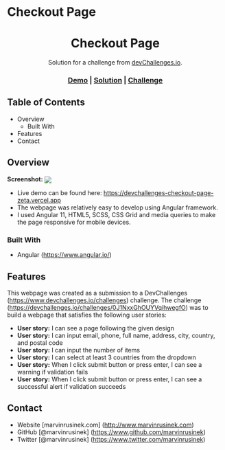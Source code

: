 # Checkout Page

<h1 align="center">Checkout Page</h1>

<div align="center">
   Solution for a challenge from <a href="http://devchallenges.io">devChallenges.io</a>.
</div>

<div align="center">
  <h3>
    <a href="https://devchallenges-checkout-page-zeta.vercel.app">Demo</a>
    <span> | </span>
    <a href="https://www.github.com/marvinrusinek/devchallenges-checkout-page">Solution</a>
    <span> | </span>
    <a href="https://devchallenges.io/challenges/0J1NxxGhOUYVqihwegfO">Challenge</a>
  </h3>
</div>

## Table of Contents

- Overview
  - Built With
- Features
- Contact

<!-- OVERVIEW -->

## Overview

<b>Screenshot:</b> 
<img src="http://www.marvinrusinek.com/portfolio-projects/devchallenges-checkout-page.png" align="center">

- Live demo can be found here: https://devchallenges-checkout-page-zeta.vercel.app
- The webpage was relatively easy to develop using Angular framework.
- I used Angular 11, HTML5, SCSS, CSS Grid and media queries to make the page responsive for mobile devices.

### Built With
- Angular (https://www.angular.io/)

## Features
This webpage was created as a submission to a DevChallenges (https://www.devchallenges.io/challenges) challenge. The challenge (https://devchallenges.io/challenges/0J1NxxGhOUYVqihwegfO) was to build a webpage that satisfies the following user stories:

- <b>User story:</b> I can see a page following the given design
- <b>User story:</b> I can input email, phone, full name, address, city, country, and postal code
- <b>User story:</b> I can input the number of items
- <b>User story:</b> I can select at least 3 countries from the dropdown
- <b>User story:</b> When I click submit button or press enter, I can see a warning if validation fails
- <b>User story:</b> When I click submit button or press enter, I can see a successful alert if validation succeeds

## Contact
- Website [marvinrusinek.com] (http://www.marvinrusinek.com)
- GitHub [@marvinrusinek] (https://www.github.com/marvinrusinek)
- Twitter [@marvinrusinek] (https://www.twitter.com/marvinrusinek)
